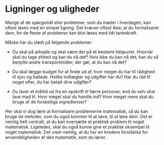 # Ligninger og uligheder
Mange af de spørgsmål eller problemer, som du møder i hverdagen, kan oftest løses med en simpel ligning. Det kræver oftest ikke, at du formaliserer dem, for de fleste af problemer kan blot løses med lidt tankekraft. 

Måske har du stødt på følgende problemer:

* Du skal på arbejde og skal være der på et bestemt tidspunkt. Hvornår skal du tage afsted og kan du nå det? Hvis ikke du kan nå det, kan du så benytte andre transportmidler, der gør, at du kan nå det? 

* Du skal lægge budget for at finde ud af, hvor meget du har til rådighed til sjov og ballade. Hvilke indtægter og udgifter har du? Har du råd til noget efter, du har betalt dine udgifter?

* Du laver et måltid ud fra en opskrift til færre personer, end du selv skal lave mad til. Hvor meget skal du handle ind? Hvor meget mere skal du bruge af de forskellige ingredienser? 

Her skal vi dog lære at formalisere problemerne matematisk, så du kan bruge de metoder, som du også kommer til at lære, til at løse dem. Det er nemlig helt centralt, at du kan oversætte et praktisk problem til noget matematisk. Ligeledes, skal du også kunne give et praktisk eksempel til noget matematisk. Det viser nemlig, at du har en bredere forståelse for anvendeligheden af den matematik, som du lærer. 

